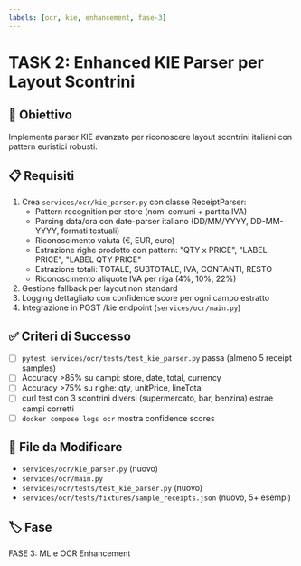 ```yaml
---
labels: [ocr, kie, enhancement, fase-3]
---
```


# TASK 2: Enhanced KIE Parser per Layout Scontrini

## 🎯 Obiettivo
Implementa parser KIE avanzato per riconoscere layout scontrini italiani con pattern euristici robusti.

## 📋 Requisiti
1. Crea `services/ocr/kie_parser.py` con classe ReceiptParser:
   - Pattern recognition per store (nomi comuni + partita IVA)
   - Parsing data/ora con date-parser italiano (DD/MM/YYYY, DD-MM-YYYY, formati testuali)
   - Riconoscimento valuta (€, EUR, euro)
   - Estrazione righe prodotto con pattern: "QTY x PRICE", "LABEL   PRICE", "LABEL QTY PRICE"
   - Estrazione totali: TOTALE, SUBTOTALE, IVA, CONTANTI, RESTO
   - Riconoscimento aliquote IVA per riga (4%, 10%, 22%)
2. Gestione fallback per layout non standard
3. Logging dettagliato con confidence score per ogni campo estratto
4. Integrazione in POST /kie endpoint (`services/ocr/main.py`)

## ✅ Criteri di Successo
- [ ] `pytest services/ocr/tests/test_kie_parser.py` passa (almeno 5 receipt samples)
- [ ] Accuracy >85% su campi: store, date, total, currency
- [ ] Accuracy >75% su righe: qty, unitPrice, lineTotal
- [ ] curl test con 3 scontrini diversi (supermercato, bar, benzina) estrae campi corretti
- [ ] `docker compose logs ocr` mostra confidence scores

## 📁 File da Modificare
- `services/ocr/kie_parser.py` (nuovo)
- `services/ocr/main.py`
- `services/ocr/tests/test_kie_parser.py` (nuovo)
- `services/ocr/tests/fixtures/sample_receipts.json` (nuovo, 5+ esempi)

## 🏷️ Fase
FASE 3: ML e OCR Enhancement
